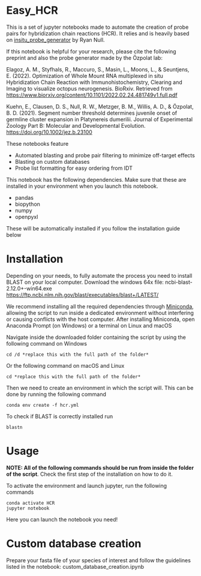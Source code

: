# Easy_HCR

This is a set of jupyter notebooks made to automate the creation of probe pairs for hybridization chain reactions (HCR). It relies and is heavily based on [insitu_probe_generator](https://github.com/rwnull/insitu_probe_generator) by Ryan Null.

If this notebook is helpful for your research, please cite the following preprint and also the probe generator made by the Özpolat lab:

Elagoz, A. M., Styfhals, R., Maccuro, S., Masin, L., Moons, L., & Seuntjens, E. (2022). Optimization of Whole Mount RNA multiplexed in situ Hybridization Chain Reaction with Immunohistochemistry, Clearing and Imaging to visualize octopus neurogenesis. BioRxiv. Retrieved from https://www.biorxiv.org/content/10.1101/2022.02.24.481749v1.full.pdf

Kuehn, E., Clausen, D. S., Null, R. W., Metzger, B. M., Willis, A. D., & Özpolat, B. D. (2021). Segment number threshold determines juvenile onset of germline cluster expansion in Platynereis dumerilii. Journal of Experimental Zoology Part B: Molecular and Developmental Evolution. https://doi.org/10.1002/jez.b.23100


These notebooks feature
+ Automated blasting and probe pair filtering to minimize off-target effects
+ Blasting on custom databases
+ Probe list formatting for easy ordering from IDT

This notebook has the following dependencies.
Make sure that these are installed in your environment when you launch this notebook.
+ pandas
+ biopython
+ numpy
+ openpyxl

These will be automatically installed if you follow the installation guide below

# Installation
Depending on your needs, to fully automate the process you need to install BLAST on your local computer. Download the windows 64x file: ncbi-blast-2.12.0+-win64.exe  
https://ftp.ncbi.nlm.nih.gov/blast/executables/blast+/LATEST/

We recommend installing all the required dependencies through [Miniconda](https://docs.conda.io/en/latest/miniconda.html), allowing the script to run inside a dedicated environment without interfering or causing conflicts with the host computer.
After installing Miniconda, open Anaconda Prompt (on Windows) or a terminal on Linux and macOS

Navigate inside the downloaded folder containing the script by using the following command on Windows

    cd /d *replace this with the full path of the folder*

Or the following command on macOS and Linux

    cd *replace this with the full path of the folder*

Then we need to create an environment in which the script will. This can be done by running the following command

    conda env create -f hcr.yml
    
To check if BLAST is correctly installed run

    blastn



# Usage
**NOTE: All of the following commands should be run from inside the folder of the script**. Check the first step of the installation on how to do it.

To activate the environment and launch jupyter, run the following commands

    conda activate HCR
    jupyter notebook

Here you can launch the notebook you need!

# Custom database creation

Prepare your fasta file of your species of interest and follow the guidelines listed in the notebook: custom_database_creation.ipynb
